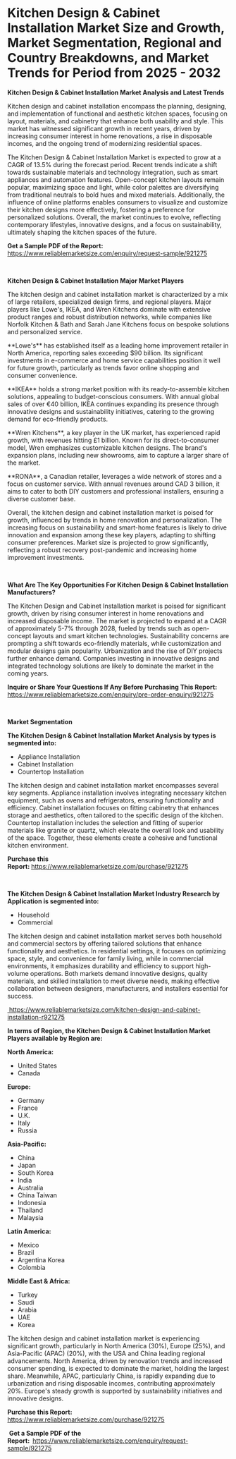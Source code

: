 <p><h1>Kitchen Design & Cabinet Installation Market Size and Growth, Market Segmentation, Regional and Country Breakdowns, and Market Trends for Period from 2025 -  2032</h1></p><p><strong>Kitchen Design & Cabinet Installation Market Analysis and Latest Trends</strong></p>
<p><p>Kitchen design and cabinet installation encompass the planning, designing, and implementation of functional and aesthetic kitchen spaces, focusing on layout, materials, and cabinetry that enhance both usability and style. This market has witnessed significant growth in recent years, driven by increasing consumer interest in home renovations, a rise in disposable incomes, and the ongoing trend of modernizing residential spaces.</p><p>The Kitchen Design & Cabinet Installation Market is expected to grow at a CAGR of 13.5% during the forecast period. Recent trends indicate a shift towards sustainable materials and technology integration, such as smart appliances and automation features. Open-concept kitchen layouts remain popular, maximizing space and light, while color palettes are diversifying from traditional neutrals to bold hues and mixed materials. Additionally, the influence of online platforms enables consumers to visualize and customize their kitchen designs more effectively, fostering a preference for personalized solutions. Overall, the market continues to evolve, reflecting contemporary lifestyles, innovative designs, and a focus on sustainability, ultimately shaping the kitchen spaces of the future.</p></p>
<p><strong>Get a Sample PDF of the Report:&nbsp;</strong> <a href="https://www.reliablemarketsize.com/enquiry/request-sample/921275?utm_campaign=2468&utm_medium=2&utm_source=Github&utm_content=ia&utm_term=18042025&utm_id=kitchen-design-cabinet-installation">https://www.reliablemarketsize.com/enquiry/request-sample/921275</a></p>
<p>&nbsp;</p>
<p><strong>Kitchen Design & Cabinet Installation Major Market Players</strong></p>
<p><p>The kitchen design and cabinet installation market is characterized by a mix of large retailers, specialized design firms, and regional players. Major players like Lowe's, IKEA, and Wren Kitchens dominate with extensive product ranges and robust distribution networks, while companies like Norfolk Kitchen & Bath and Sarah Jane Kitchens focus on bespoke solutions and personalized service.</p><p>**Lowe's** has established itself as a leading home improvement retailer in North America, reporting sales exceeding $90 billion. Its significant investments in e-commerce and home service capabilities position it well for future growth, particularly as trends favor online shopping and consumer convenience.</p><p>**IKEA** holds a strong market position with its ready-to-assemble kitchen solutions, appealing to budget-conscious consumers. With annual global sales of over €40 billion, IKEA continues expanding its presence through innovative designs and sustainability initiatives, catering to the growing demand for eco-friendly products.</p><p>**Wren Kitchens**, a key player in the UK market, has experienced rapid growth, with revenues hitting £1 billion. Known for its direct-to-consumer model, Wren emphasizes customizable kitchen designs. The brand's expansion plans, including new showrooms, aim to capture a larger share of the market.</p><p>**RONA**, a Canadian retailer, leverages a wide network of stores and a focus on customer service. With annual revenues around CAD 3 billion, it aims to cater to both DIY customers and professional installers, ensuring a diverse customer base.</p><p>Overall, the kitchen design and cabinet installation market is poised for growth, influenced by trends in home renovation and personalization. The increasing focus on sustainability and smart-home features is likely to drive innovation and expansion among these key players, adapting to shifting consumer preferences. Market size is projected to grow significantly, reflecting a robust recovery post-pandemic and increasing home improvement investments.</p></p>
<p>&nbsp;</p>
<p><strong>What Are The Key Opportunities For Kitchen Design & Cabinet Installation Manufacturers?</strong></p>
<p><p>The Kitchen Design and Cabinet Installation market is poised for significant growth, driven by rising consumer interest in home renovations and increased disposable income. The market is projected to expand at a CAGR of approximately 5-7% through 2028, fueled by trends such as open-concept layouts and smart kitchen technologies. Sustainability concerns are prompting a shift towards eco-friendly materials, while customization and modular designs gain popularity. Urbanization and the rise of DIY projects further enhance demand. Companies investing in innovative designs and integrated technology solutions are likely to dominate the market in the coming years.</p></p>
<p><strong>Inquire or Share Your Questions If Any Before Purchasing This Report:</strong> <a href="https://www.reliablemarketsize.com/enquiry/pre-order-enquiry/921275?utm_campaign=2468&utm_medium=2&utm_source=Github&utm_content=ia&utm_term=18042025&utm_id=kitchen-design-cabinet-installation">https://www.reliablemarketsize.com/enquiry/pre-order-enquiry/921275</a></p>
<p>&nbsp;</p>
<p><strong>Market Segmentation</strong></p>
<p><strong>The Kitchen Design & Cabinet Installation Market Analysis by types is segmented into:</strong></p>
<p><ul><li>Appliance Installation</li><li>Cabinet Installation</li><li>Countertop Installation</li></ul></p>
<p><p>The kitchen design and cabinet installation market encompasses several key segments. Appliance installation involves integrating necessary kitchen equipment, such as ovens and refrigerators, ensuring functionality and efficiency. Cabinet installation focuses on fitting cabinetry that enhances storage and aesthetics, often tailored to the specific design of the kitchen. Countertop installation includes the selection and fitting of superior materials like granite or quartz, which elevate the overall look and usability of the space. Together, these elements create a cohesive and functional kitchen environment.</p></p>
<p><strong>Purchase this Report:&nbsp;</strong><a href="https://www.reliablemarketsize.com/purchase/921275?utm_campaign=2468&utm_medium=2&utm_source=Github&utm_content=ia&utm_term=18042025&utm_id=kitchen-design-cabinet-installation">https://www.reliablemarketsize.com/purchase/921275</a></p>
<p>&nbsp;</p>
<p><strong>The Kitchen Design & Cabinet Installation Market Industry Research by Application is segmented into:</strong></p>
<p><ul><li>Household</li><li>Commercial</li></ul></p>
<p><p>The kitchen design and cabinet installation market serves both household and commercial sectors by offering tailored solutions that enhance functionality and aesthetics. In residential settings, it focuses on optimizing space, style, and convenience for family living, while in commercial environments, it emphasizes durability and efficiency to support high-volume operations. Both markets demand innovative designs, quality materials, and skilled installation to meet diverse needs, making effective collaboration between designers, manufacturers, and installers essential for success.</p></p>
<p><a href="https://www.reliablemarketsize.com/kitchen-design-and-cabinet-installation-r921275?utm_campaign=2468&utm_medium=2&utm_source=Github&utm_content=ia&utm_term=18042025&utm_id=kitchen-design-cabinet-installation">&nbsp;https://www.reliablemarketsize.com/kitchen-design-and-cabinet-installation-r921275</a></p>
<p><strong>In terms of Region, the Kitchen Design & Cabinet Installation Market Players available by Region are:</strong></p>
<p>
    <p> <strong> North America: </strong>
        <ul>
            <li>United States</li>
            <li>Canada</li>
        </ul>
        </p> 
    <p> <strong> Europe: </strong>
        <ul>
            <li>Germany</li>
            <li>France</li>
            <li>U.K.</li>
            <li>Italy</li>
            <li>Russia</li>
        </ul>
        </p> 
    <p> <strong> Asia-Pacific: </strong>
        <ul>
            <li>China</li>
            <li>Japan</li>
            <li>South Korea</li>
            <li>India</li>
            <li>Australia</li>
            <li>China Taiwan</li>
            <li>Indonesia</li>
            <li>Thailand</li>
            <li>Malaysia</li>
        </ul>
        </p> 
    <p> <strong> Latin America: </strong>
        <ul>
            <li>Mexico</li>
            <li>Brazil</li>
            <li>Argentina Korea</li>
            <li>Colombia</li>
        </ul>
        </p> 
    <p> <strong> Middle East & Africa: </strong>
        <ul>
            <li>Turkey</li>
            <li>Saudi</li>
            <li>Arabia</li>
            <li>UAE</li>
            <li>Korea</li>
        </ul>
    </p>
    </p>
<p><p>The kitchen design and cabinet installation market is experiencing significant growth, particularly in North America (30%), Europe (25%), and Asia-Pacific (APAC) (20%), with the USA and China leading regional advancements. North America, driven by renovation trends and increased consumer spending, is expected to dominate the market, holding the largest share. Meanwhile, APAC, particularly China, is rapidly expanding due to urbanization and rising disposable incomes, contributing approximately 20%. Europe's steady growth is supported by sustainability initiatives and innovative designs.</p></p>
<p><strong>Purchase this Report: </strong><a href="https://www.reliablemarketsize.com/purchase/921275?utm_campaign=2468&utm_medium=2&utm_source=Github&utm_content=ia&utm_term=18042025&utm_id=kitchen-design-cabinet-installation">https://www.reliablemarketsize.com/purchase/921275</a></p>
<p>&nbsp;<strong>Get a Sample PDF of the Report:&nbsp;&nbsp;</strong><a href="https://www.reliablemarketsize.com/enquiry/request-sample/921275?utm_campaign=2468&utm_medium=2&utm_source=Github&utm_content=ia&utm_term=18042025&utm_id=kitchen-design-cabinet-installation">https://www.reliablemarketsize.com/enquiry/request-sample/921275</a></p>
<p><strong></strong></p>
<p><p></p><p></p><p></p></p>